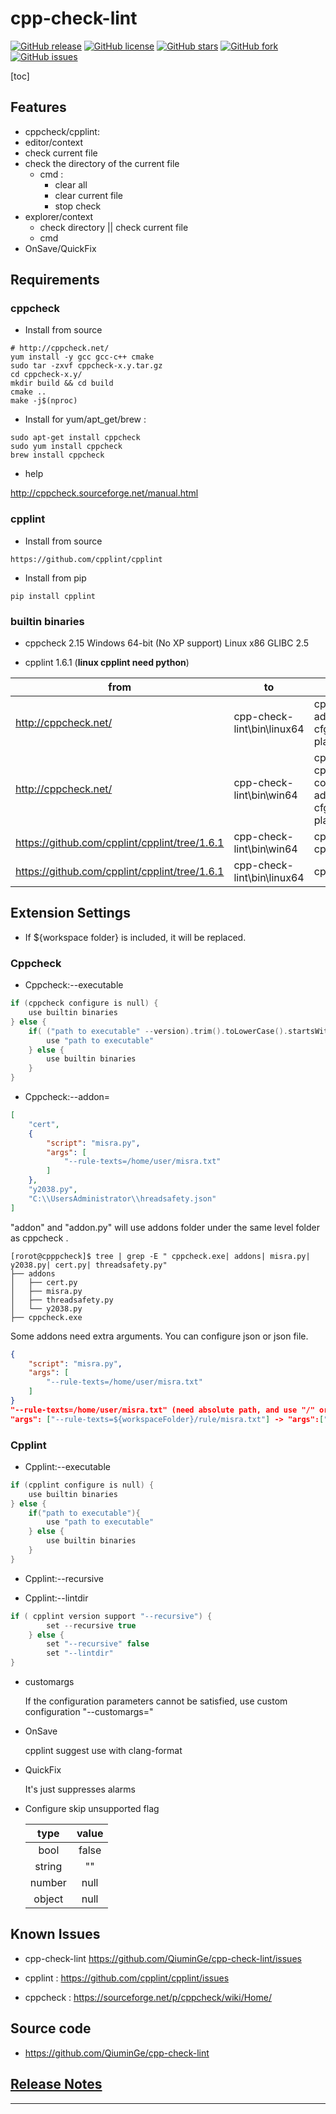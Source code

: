 # cpp-check-lint

[![GitHub release](https://img.shields.io/github/release/QiuminGe/cpp-check-lint.svg?style=plastic)](https://github.com/QiuminGe/cpp-check-lint/releases)
[![GitHub license](https://img.shields.io/github/license/QiuminGe/cpp-check-lint.svg?style=plastic)](https://github.com/QiuminGe/cpp-check-lint/blob/main/LICENSE)
[![GitHub stars](https://img.shields.io/github/stars/QiuminGe/cpp-check-lint?style=plastic)](https://github.com/QiuminGe/cpp-check-lint/stargazers)
[![GitHub fork](https://img.shields.io/github/forks/QiuminGe/cpp-check-lint.svg?style=plastic)](https://github.com/QiuminGe/cpp-check-lint/network/members)
[![GitHub issues](https://img.shields.io/github/issues/QiuminGe/cpp-check-lint.svg?style=plastic)](https://github.com/QiuminGe/cpp-check-lint/issues)

[toc]

## Features

* cppcheck/cpplint:
* editor/context
* check current file
* check the directory of the current file
  * cmd :
    * clear all
    * clear current file
    * stop check
* explorer/context
  * check directory || check current file
  * cmd  
* OnSave/QuickFix

## Requirements

### cppcheck

* Install from source

``` shell
# http://cppcheck.net/
yum install -y gcc gcc-c++ cmake
sudo tar -zxvf cppcheck-x.y.tar.gz
cd cppcheck-x.y/
mkdir build && cd build
cmake ..
make -j$(nproc)
```

* Install for yum/apt_get/brew :

``` shell
sudo apt-get install cppcheck
sudo yum install cppcheck
brew install cppcheck
```

* help

http://cppcheck.sourceforge.net/manual.html

### cpplint

* Install from source

``` shell
https://github.com/cpplint/cpplint
```

* Install from pip

``` shell
pip install cpplint
```

### builtin binaries

* cppcheck 2.15  Windows 64-bit (No XP support)  Linux x86 GLIBC 2.5

* cpplint 1.6.1 (**linux cpplint need python**)

|from|to||
|----|--|-|
|http://cppcheck.net/|cpp-check-lint\bin\linux64|cppcheck<br>addons<br>cfg<br>platforms|
|http://cppcheck.net/|cpp-check-lint\bin\win64|cppcheck.exe<br>cppcheck-core.dll<br>addons<br>cfg<br>platforms|
|https://github.com/cpplint/cpplint/tree/1.6.1|cpp-check-lint\bin\win64|cpplint.py -> cpplint.exe|
|https://github.com/cpplint/cpplint/tree/1.6.1|cpp-check-lint\bin\linux64|cpplint.py|

## Extension Settings

* If ${workspace folder} is included, it will be replaced.

### Cppcheck

* Cppcheck:--executable

``` c++
if (cppcheck configure is null) {
    use builtin binaries
} else {
    if( ("path to executable" --version).trim().toLowerCase().startsWith("cppcheck") ){
        use "path to executable"
    } else {
        use builtin binaries 
    }
}
```

* Cppcheck:--addon=

``` json
[
    "cert", 
    {
        "script": "misra.py", 
        "args": [
            "--rule-texts=/home/user/misra.txt"
        ]
    }, 
    "y2038.py", 
    "C:\\UsersAdministrator\\hreadsafety.json"
]
```

"addon" and "addon.py" will use addons folder under the same level folder as cppcheck . 

``` shell
[rorot@cpppcheck]$ tree | grep -E " cppcheck.exe| addons| misra.py| y2038.py| cert.py| threadsafety.py"
├── addons
│   ├── cert.py
│   ├── misra.py
│   ├── threadsafety.py
│   └── y2038.py
├── cppcheck.exe
```

Some addons need extra arguments. You can configure json or json file.

``` json
{
    "script": "misra.py",
    "args": [
        "--rule-texts=/home/user/misra.txt"
    ]
}
"--rule-texts=/home/user/misra.txt" (need absolute path, and use "/" or "\\" to split paths)
"args": ["--rule-texts=${workspaceFolder}/rule/misra.txt"] -> "args":["--rule-texts=D:/code/demo/rule/misra.txt"]}
```

### Cpplint

* Cpplint:--executable

``` c++
if (cpplint configure is null) {
    use builtin binaries
} else {
    if("path to executable"){
        use "path to executable"
    } else {
        use builtin binaries 
    }
} 
```

* Cpplint:--recursive

* Cpplint:--lintdir

``` c++
if ( cpplint version support "--recursive") {
        set --recursive true
    } else {
        set "--recursive" false
        set "--lintdir"
}
```

* customargs

    If the configuration parameters cannot be satisfied, use custom configuration "--customargs="

* OnSave

    cpplint suggest use with clang-format

* QuickFix

    It's just suppresses alarms

* Configure skip unsupported flag

    | type | value |
    |:----:|:-----:|
    |bool|false|
    |string|""|
    |number|null|
    |object|null|

## Known Issues

* cpp-check-lint https://github.com/QiuminGe/cpp-check-lint/issues

* cpplint : https://github.com/cpplint/cpplint/issues

* cppcheck : https://sourceforge.net/p/cppcheck/wiki/Home/

## Source code

* https://github.com/QiuminGe/cpp-check-lint


## [Release Notes](https://github.com/QiuminGe/cpp-check-lint/blob/main/CHANGELOG.md)

-----------------------------------------------------------------------------------------------------------
